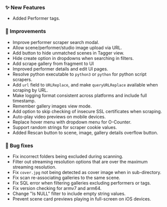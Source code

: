 ### ✨ New Features
* Added Performer tags.

### 🎨 Improvements
* Improve performer scraper search modal.
* Allow scene/performer/studio image upload via URL.
* Add button to hide unmatched scenes in Tagger view.
* Hide create option in dropdowns when searching in filters.
* Add scrape gallery from fragment to UI
* Improved performer details and edit UI pages.
* Resolve python executable to `python3` or `python` for python script scrapers.
* Add `url` field to `URLReplace`, and make `queryURLReplace` available when scraping by URL.
* Make logging format consistent across platforms and include full timestamp.
* Remember gallery images view mode.
* Add option to skip checking of insecure SSL certificates when scraping.
* Auto-play video previews on mobile devices.
* Replace hover menu with dropdown menu for O-Counter.
* Support random strings for scraper cookie values.
* Added Rescan button to scene, image, gallery details overflow button.

### 🐛 Bug fixes
* Fix incorrect folders being excluded during scanning.
* Filter out streaming resolution options that are over the maximum streaming resolution.
* Fix `cover.jpg` not being detected as cover image when in sub-directory.
* Fix scan re-associating galleries to the same scene.
* Fix SQL error when filtering galleries excluding performers or tags.
* Fix version checking for armv7 and arm64.
* Change "Is NULL" filter to include empty string values.
* Prevent scene card previews playing in full-screen on iOS devices.
